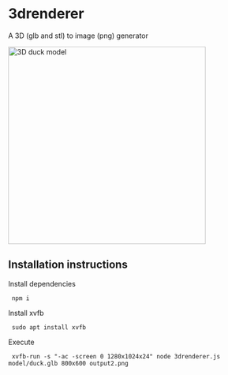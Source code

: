 # 3drenderer
A 3D (glb and stl) to image (png) generator

<img src="https://github.com/gabriel-lucas/3drenderer/blob/main/output2.png?raw=true" alt="3D duck model" width="400">

## Installation instructions
Install dependencies

```
 npm i
```

Install xvfb

```
 sudo apt install xvfb
```

Execute

```
 xvfb-run -s "-ac -screen 0 1280x1024x24" node 3drenderer.js model/duck.glb 800x600 output2.png
```
